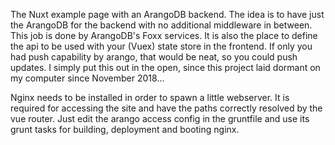 The Nuxt example page with an ArangoDB backend. The idea is to have just the ArangoDB for the backend with no additional middleware in between. This job is done by ArangoDB's Foxx services. It is also the place to define the api to be used with your (Vuex) state store in the frontend. If only you had push capability by arango, that would be neat, so you could push updates. I simply put this out in the open, since this project laid dormant on my computer since November 2018...

Nginx needs to be installed in order to spawn a little webserver. It is required for accessing the site and have the paths correctly resolved by the vue router. Just edit the arango access config in the gruntfile and use its grunt tasks for building, deployment and booting nginx. 
